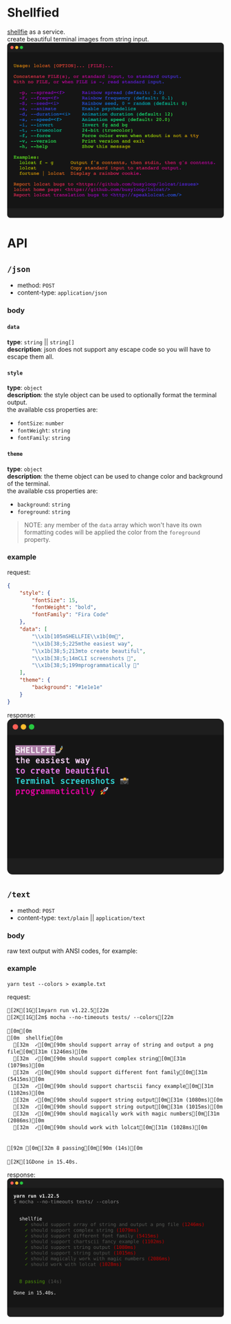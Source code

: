# Shellfied

[shellfie](https://github.com/tool3/shellfie) as a service.   
create beautiful terminal images from string input.   
![](https://github.com/tool3/shellfied/blob/master/lolcat.png?raw=true)

# API


## `/json`
- method: `POST`
- content-type: `application/json`

### body
#### `data`
**type**: `string` || `string[]`   
**description**: json does not support any escape code so you will have to escape them all.   
#### `style`
**type**: `object`   
**description**: the style object can be used to optionally format the terminal output.   
the available css properties are:
- `fontSize`: `number`
- `fontWeight`: `string`
- `fontFamily`: `string`

#### `theme`
**type**: `object`   
**description**: the theme object can be used to change color and background of the terminal.   
the available css properties are:   
- `background`: `string`
- `foreground`: `string`

> NOTE: any member of the `data` array which won't have its own formatting codes will be applied the color from the `foreground` property.

### example
request:
```json
{
    "style": {
        "fontSize": 15,
        "fontWeight": "bold",
        "fontFamily": "Fira Code"
    },
    "data": [
        "\\x1b[105mSHELLFIE\\x1b[0m🤳",
        "\\x1b[38;5;225mthe easiest way",
        "\\x1b[38;5;213mto create beautiful",
        "\\x1b[38;5;14mCLI screenshots 📸",
        "\\x1b[38;5;199mprogrammatically 🚀"
    ],
    "theme": {
        "background": "#1e1e1e"
    }
}
```

response:   
![](https://github.com/tool3/shellfie/blob/master/shellfies/shellfie.png?raw=true)

## `/text`
- method: `POST`
- content-type: `text/plain` || `application/text`

### body
raw text output with ANSI codes, for example:   

### example
`yarn test --colors > example.txt`

request:
```text
[2K[1G[1myarn run v1.22.5[22m
[2K[1G[2m$ mocha --no-timeouts tests/ --colors[22m

[0m[0m
[0m  shellfie[0m
  [32m  ✓[0m[90m should support array of string and output a png file[0m[31m (1246ms)[0m
  [32m  ✓[0m[90m should support complex string[0m[31m (1079ms)[0m
  [32m  ✓[0m[90m should support different font family[0m[31m (5415ms)[0m
  [32m  ✓[0m[90m should support chartscii fancy example[0m[31m (1102ms)[0m
  [32m  ✓[0m[90m should support string output[0m[31m (1080ms)[0m
  [32m  ✓[0m[90m should support string output[0m[31m (1015ms)[0m
  [32m  ✓[0m[90m should magically work with magic numbers[0m[31m (2086ms)[0m
  [32m  ✓[0m[90m should work with lolcat[0m[31m (1028ms)[0m


[92m [0m[32m 8 passing[0m[90m (14s)[0m

[2K[1GDone in 15.40s.
```

response:
![](https://github.com/tool3/shellfied/blob/master/test.png?raw=true)